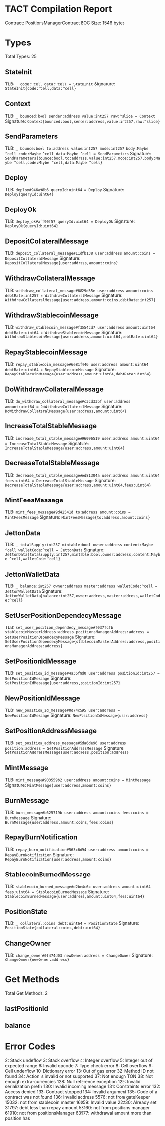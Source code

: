 # TACT Compilation Report
Contract: PositionsManagerContract
BOC Size: 1546 bytes

# Types
Total Types: 25

## StateInit
TLB: `_ code:^cell data:^cell = StateInit`
Signature: `StateInit{code:^cell,data:^cell}`

## Context
TLB: `_ bounced:bool sender:address value:int257 raw:^slice = Context`
Signature: `Context{bounced:bool,sender:address,value:int257,raw:^slice}`

## SendParameters
TLB: `_ bounce:bool to:address value:int257 mode:int257 body:Maybe ^cell code:Maybe ^cell data:Maybe ^cell = SendParameters`
Signature: `SendParameters{bounce:bool,to:address,value:int257,mode:int257,body:Maybe ^cell,code:Maybe ^cell,data:Maybe ^cell}`

## Deploy
TLB: `deploy#946a98b6 queryId:uint64 = Deploy`
Signature: `Deploy{queryId:uint64}`

## DeployOk
TLB: `deploy_ok#aff90f57 queryId:uint64 = DeployOk`
Signature: `DeployOk{queryId:uint64}`

## DepositCollateralMessage
TLB: `deposit_collateral_message#11dfb138 user:address amount:coins = DepositCollateralMessage`
Signature: `DepositCollateralMessage{user:address,amount:coins}`

## WithdrawCollateralMessage
TLB: `withdraw_collateral_message#6829d55e user:address amount:coins debtRate:int257 = WithdrawCollateralMessage`
Signature: `WithdrawCollateralMessage{user:address,amount:coins,debtRate:int257}`

## WithdrawStablecoinMessage
TLB: `withdraw_stablecoin_message#f3554cd7 user:address amount:uint64 debtRate:uint64 = WithdrawStablecoinMessage`
Signature: `WithdrawStablecoinMessage{user:address,amount:uint64,debtRate:uint64}`

## RepayStablecoinMessage
TLB: `repay_stablecoin_message#6e81f446 user:address amount:uint64 debtRate:uint64 = RepayStablecoinMessage`
Signature: `RepayStablecoinMessage{user:address,amount:uint64,debtRate:uint64}`

## DoWithdrawCollateralMessage
TLB: `do_withdraw_collateral_message#c3cd33bf user:address amount:uint64 = DoWithdrawCollateralMessage`
Signature: `DoWithdrawCollateralMessage{user:address,amount:uint64}`

## IncreaseTotalStableMessage
TLB: `increase_total_stable_message#96096519 user:address amount:uint64 = IncreaseTotalStableMessage`
Signature: `IncreaseTotalStableMessage{user:address,amount:uint64}`

## DecreaseTotalStableMessage
TLB: `decrease_total_stable_message#ed81304a user:address amount:uint64 fees:uint64 = DecreaseTotalStableMessage`
Signature: `DecreaseTotalStableMessage{user:address,amount:uint64,fees:uint64}`

## MintFeesMessage
TLB: `mint_fees_message#9d42541d to:address amount:coins = MintFeesMessage`
Signature: `MintFeesMessage{to:address,amount:coins}`

## JettonData
TLB: `_ totalSupply:int257 mintable:bool owner:address content:Maybe ^cell walletCode:^cell = JettonData`
Signature: `JettonData{totalSupply:int257,mintable:bool,owner:address,content:Maybe ^cell,walletCode:^cell}`

## JettonWalletData
TLB: `_ balance:int257 owner:address master:address walletCode:^cell = JettonWalletData`
Signature: `JettonWalletData{balance:int257,owner:address,master:address,walletCode:^cell}`

## SetUserPositionDependecyMessage
TLB: `set_user_position_dependecy_message#f037fcfb stablecoinMasterAddress:address positionsManagerAddress:address = SetUserPositionDependecyMessage`
Signature: `SetUserPositionDependecyMessage{stablecoinMasterAddress:address,positionsManagerAddress:address}`

## SetPositionIdMessage
TLB: `set_position_id_message#4a35f9d0 user:address positionId:int257 = SetPositionIdMessage`
Signature: `SetPositionIdMessage{user:address,positionId:int257}`

## NewPositionIdMessage
TLB: `new_position_id_message#0d74c595 user:address = NewPositionIdMessage`
Signature: `NewPositionIdMessage{user:address}`

## SetPositionAddressMessage
TLB: `set_position_address_message#5da6de96 user:address position:address = SetPositionAddressMessage`
Signature: `SetPositionAddressMessage{user:address,position:address}`

## MintMessage
TLB: `mint_message#903559b2 user:address amount:coins = MintMessage`
Signature: `MintMessage{user:address,amount:coins}`

## BurnMessage
TLB: `burn_message#b625719b user:address amount:coins fees:coins = BurnMessage`
Signature: `BurnMessage{user:address,amount:coins,fees:coins}`

## RepayBurnNotification
TLB: `repay_burn_notification#563c6d94 user:address amount:coins = RepayBurnNotification`
Signature: `RepayBurnNotification{user:address,amount:coins}`

## StablecoinBurnedMessage
TLB: `stablecoin_burned_message#d2be4c6c user:address amount:uint64 fees:uint64 = StablecoinBurnedMessage`
Signature: `StablecoinBurnedMessage{user:address,amount:uint64,fees:uint64}`

## PositionState
TLB: `_ collateral:coins debt:uint64 = PositionState`
Signature: `PositionState{collateral:coins,debt:uint64}`

## ChangeOwner
TLB: `change_owner#0f474d03 newOwner:address = ChangeOwner`
Signature: `ChangeOwner{newOwner:address}`

# Get Methods
Total Get Methods: 2

## lastPositionId

## balance

# Error Codes
2: Stack undeflow
3: Stack overflow
4: Integer overflow
5: Integer out of expected range
6: Invalid opcode
7: Type check error
8: Cell overflow
9: Cell underflow
10: Dictionary error
13: Out of gas error
32: Method ID not found
34: Action is invalid or not supported
37: Not enough TON
38: Not enough extra-currencies
128: Null reference exception
129: Invalid serialization prefix
130: Invalid incoming message
131: Constraints error
132: Access denied
133: Contract stopped
134: Invalid argument
135: Code of a contract was not found
136: Invalid address
5576: not from gateKeeper
15032: not from stablecoin master
16059: Invalid value
22230: Already set
31797: debt less than repay amount
53160: not from positions manager
61910: not from positionsManager
63577: withdrawal amount more than position has